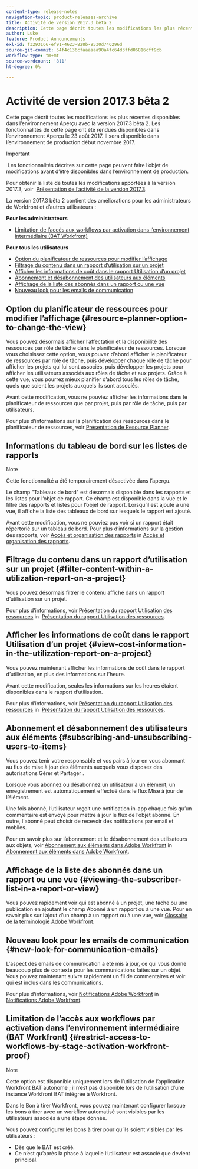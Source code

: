 ```yaml
---
content-type: release-notes
navigation-topic: product-releases-archive
title: Activité de version 2017.3 bêta 2
description: Cette page décrit toutes les modifications les plus récentes disponibles dans l’environnement Aperçu avec la version 2017.3 bêta 2. Les fonctionnalités de cette page ont été rendues disponibles dans l’environnement Aperçu le 23 août 2017. Il sera disponible dans l’environnement de production début novembre 2017.
author: Luke
feature: Product Announcements
exl-id: f3293166-ef91-4623-828b-9530d746296d
source-git-commit: 54f4c136cfaaaaaa90a4fc64d3ffd06816cff9cb
workflow-type: tm+mt
source-wordcount: '811'
ht-degree: 0%

---
```


# Activité de version 2017.3 bêta 2

Cette page décrit toutes les modifications les plus récentes disponibles dans l’environnement Aperçu avec la version 2017.3 bêta 2. Les fonctionnalités de cette page ont été rendues disponibles dans l’environnement Aperçu le 23 août 2017. Il sera disponible dans l’environnement de production début novembre 2017.

>[!IMPORTANT]
>
> Les fonctionnalités décrites sur cette page peuvent faire l’objet de modifications avant d’être disponibles dans l’environnement de production.

Pour obtenir la liste de toutes les modifications apportées à la version 2017.3, voir  [Présentation de l’activité de la version 2017.3](../../../../product-announcements/product-releases/quarterly-release-archive/2017.3-release-activity/2017.3-release-activity-overview.md).

La version 2017.3 bêta 2 contient des améliorations pour les administrateurs de Workfront et d’autres utilisateurs :

**Pour les administrateurs**

* [Limitation de l’accès aux workflows par activation dans l’environnement intermédiaire (BAT Workfront)](#restrict-access-to-workflows-by-stage-activation-workfront-proof)

**Pour tous les utilisateurs**

* [Option du planificateur de ressources pour modifier l’affichage](#resource-planner-option-to-change-the-view)
* [Filtrage du contenu dans un rapport d’utilisation sur un projet](#filter-content-within-a-utilization-report-on-a-project)
* [Afficher les informations de coût dans le rapport Utilisation d’un projet](#view-cost-information-in-the-utilization-report-on-a-project)
* [Abonnement et désabonnement des utilisateurs aux éléments](#subscribing-and-unsubscribing-users-to-items)
* [Affichage de la liste des abonnés dans un rapport ou une vue](#viewing-the-subscriber-list-in-a-report-or-view)
* [Nouveau look pour les emails de communication](#new-look-for-communication-emails)

## Option du planificateur de ressources pour modifier l’affichage {#resource-planner-option-to-change-the-view}

Vous pouvez désormais afficher l’affectation et la disponibilité des ressources par rôle de tâche dans le planificateur de ressources. Lorsque vous choisissez cette option, vous pouvez d’abord afficher le planificateur de ressources par rôle de tâche, puis développer chaque rôle de tâche pour afficher les projets qui lui sont associés, puis développer les projets pour afficher les utilisateurs associés aux rôles de tâche et aux projets. Grâce à cette vue, vous pourrez mieux planifier d’abord tous les rôles de tâche, quels que soient les projets auxquels ils sont associés.

Avant cette modification, vous ne pouviez afficher les informations dans le planificateur de ressources que par projet, puis par rôle de tâche, puis par utilisateurs.

Pour plus d’informations sur la planification des ressources dans le planificateur de ressources, voir [Présentation de Resource Planner](../../../../resource-mgmt/resource-planning/get-started-resource-planner.md).

## Informations du tableau de bord sur les listes de rapports

>[!NOTE]
Cette fonctionnalité a été temporairement désactivée dans l’aperçu.

Le champ &quot;Tableaux de bord&quot; est désormais disponible dans les rapports et les listes pour l’objet de rapport. Ce champ est disponible dans la vue et le filtre des rapports et listes pour l’objet de rapport. Lorsqu’il est ajouté à une vue, il affiche la liste des tableaux de bord sur lesquels le rapport est ajouté.

Avant cette modification, vous ne pouviez pas voir si un rapport était répertorié sur un tableau de bord. Pour plus d’informations sur la gestion des rapports, voir [Accès et organisation des rapports](../../../../reports-and-dashboards/reports/report-usage/access-organize-reports.md) in [Accès et organisation des rapports](../../../../reports-and-dashboards/reports/report-usage/access-organize-reports.md).

## Filtrage du contenu dans un rapport d’utilisation sur un projet {#filter-content-within-a-utilization-report-on-a-project}

Vous pouvez désormais filtrer le contenu affiché dans un rapport d’utilisation sur un projet.

Pour plus d’informations, voir [Présentation du rapport Utilisation des ressources](../../../../reports-and-dashboards/reports/using-built-in-reports/resource-utilization-report.md) in  [Présentation du rapport Utilisation des ressources](../../../../reports-and-dashboards/reports/using-built-in-reports/resource-utilization-report.md).

## Afficher les informations de coût dans le rapport Utilisation d’un projet {#view-cost-information-in-the-utilization-report-on-a-project}

Vous pouvez maintenant afficher les informations de coût dans le rapport d’utilisation, en plus des informations sur l’heure.

Avant cette modification, seules les informations sur les heures étaient disponibles dans le rapport d’utilisation.

Pour plus d’informations, voir [Présentation du rapport Utilisation des ressources](../../../../reports-and-dashboards/reports/using-built-in-reports/resource-utilization-report.md) in  [Présentation du rapport Utilisation des ressources](../../../../reports-and-dashboards/reports/using-built-in-reports/resource-utilization-report.md).

## Abonnement et désabonnement des utilisateurs aux éléments {#subscribing-and-unsubscribing-users-to-items}

Vous pouvez tenir votre responsable et vos pairs à jour en vous abonnant au flux de mise à jour des éléments auxquels vous disposez des autorisations Gérer et Partager .

Lorsque vous abonnez ou désabonnez un utilisateur à un élément, un enregistrement est automatiquement effectué dans le flux Mise à jour de l’élément.

Une fois abonné, l’utilisateur reçoit une notification in-app chaque fois qu’un commentaire est envoyé pour mettre à jour le flux de l’objet abonné. En outre, l&#39;abonné peut choisir de recevoir des notifications par email et mobiles.

Pour en savoir plus sur l’abonnement et le désabonnement des utilisateurs aux objets, voir [Abonnement aux éléments dans Adobe Workfront](../../../../workfront-basics/using-notifications/subscribe-to-items-in-workfront.md) in   [Abonnement aux éléments dans Adobe Workfront](../../../../workfront-basics/using-notifications/subscribe-to-items-in-workfront.md).

## Affichage de la liste des abonnés dans un rapport ou une vue {#viewing-the-subscriber-list-in-a-report-or-view}

Vous pouvez rapidement voir qui est abonné à un projet, une tâche ou une publication en ajoutant le champ Abonné à un rapport ou à une vue. Pour en savoir plus sur l’ajout d’un champ à un rapport ou à une vue, voir [Glossaire de la terminologie Adobe Workfront](../../../../workfront-basics/navigate-workfront/workfront-navigation/workfront-terminology-glossary.md).

## Nouveau look pour les emails de communication {#new-look-for-communication-emails}

L&#39;aspect des emails de communication a été mis à jour, ce qui vous donne beaucoup plus de contexte pour les communications faites sur un objet. Vous pouvez maintenant suivre rapidement un fil de commentaires et voir qui est inclus dans les communications.

Pour plus d’informations, voir [Notifications Adobe Workfront](../../../../workfront-basics/using-notifications/wf-notifications.md) in  [Notifications Adobe Workfront](../../../../workfront-basics/using-notifications/wf-notifications.md).

## Limitation de l’accès aux workflows par activation dans l’environnement intermédiaire (BAT Workfront) {#restrict-access-to-workflows-by-stage-activation-workfront-proof}

>[!NOTE]
Cette option est disponible uniquement lors de l’utilisation de l’application Workfront BAT autonome ; il n’est pas disponible lors de l’utilisation d’une instance Workfront BAT intégrée à Workfront.

Dans le Bon à tirer Workfront, vous pouvez maintenant configurer lorsque les bons à tirer avec un workflow automatisé sont visibles par les utilisateurs associés à une étape donnée.

Vous pouvez configurer les bons à tirer pour qu’ils soient visibles par les utilisateurs :

* Dès que le BAT est créé.
* Ce n’est qu’après la phase à laquelle l’utilisateur est associé que devient principal. 
